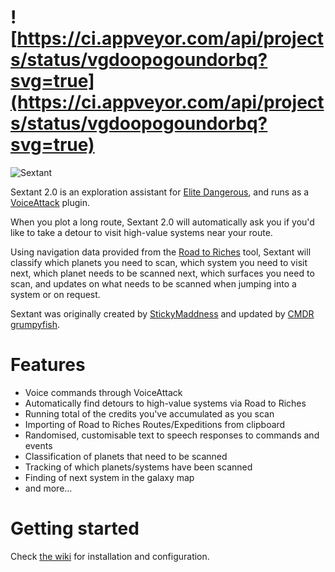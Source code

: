 # ![https://ci.appveyor.com/api/projects/status/vgdoopogoundorbq?svg=true](https://ci.appveyor.com/api/projects/status/vgdoopogoundorbq?svg=true)

![Sextant](https://github.com/awmcclain/Sextant/raw/master/Documentation/Images/sextant-logo.png)

Sextant 2.0 is an exploration assistant for [Elite Dangerous](https://www.elitedangerous.com/), and runs as a [VoiceAttack](https://voiceattack.com/) plugin. 

When you plot a long route, Sextant 2.0 will automatically ask you if you'd like to take a detour to visit high-value systems near your route.

Using navigation data provided from the [Road to Riches](http://edtools.ddns.net/expl.php) tool, Sextant will classify which planets you need to scan, which system you need to visit next, which planet needs to be scanned next, which surfaces you need to scan, and updates on what needs to be scanned when jumping into a system or on request.

Sextant was originally created by [StickyMaddness](https://github.com/StickyMaddness) and updated by [CMDR grumpyfish](http://github.com/awmcclain).

# Features

* Voice commands through VoiceAttack
* Automatically find detours to high-value systems via Road to Riches
* Running total of the credits you've accumulated as you scan
* Importing of Road to Riches Routes/Expeditions from clipboard
* Randomised, customisable text to speech responses to commands and events
* Classification of planets that need to be scanned
* Tracking of which planets/systems have been scanned
* Finding of next system in the galaxy map
* and more...

# Getting started

Check [the wiki](https://github.com/awmcclain/Sextant/wiki) for installation and configuration.
